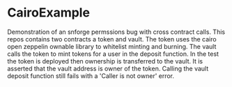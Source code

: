 # CairoExample
Demonstration of an snforge permssions bug with cross contract calls. This repos contains two contracts a token and vault. The token uses the cairo open zeppelin ownable library to whitelist minting and burning. The vault calls the token to mint tokens for a user in the deposit function. In the test the token is deployed then ownership is transferred to the vault. It is asserted that the vault address is owner of the token. Calling the vault deposit function still fails with a 'Caller is not owner' error.
